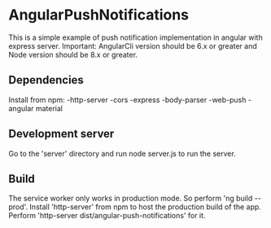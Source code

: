 # AngularPushNotifications

This is a simple example of push notification implementation in angular with express server.
Important: AngularCli version should be 6.x or  greater and Node version should be 8.x or greater.


## Dependencies

Install from npm:
 -http-server
 -cors
 -express
 -body-parser
 -web-push
 -angular material

## Development server

Go to the 'server' directory and run node server.js to run the server. 

## Build

The service worker only works in production mode. So perform 'ng build --prod'. Install 'http-server' from npm to host  the production build of the app. Perform 'http-server dist/angular-push-notifications' for it.


